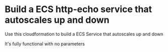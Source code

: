 # Build a ECS http-echo service that autoscales up and down

Use this cloudformation to build a ECS Service that autoscales up and down 

It's fully functional with no parameters

